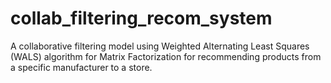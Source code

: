 # collab_filtering_recom_system
A collaborative filtering model using Weighted Alternating Least Squares (WALS) algorithm for Matrix Factorization for recommending products from a specific manufacturer to a store.
